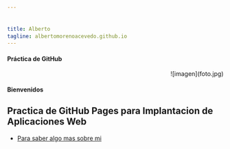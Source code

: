 ```yaml
---


title: Alberto
tagline: albertomorenoacevedo.github.io
---
```

#### Práctica de GitHub

<p align=right>![imagen](foto.jpg) 

#### Bienvenidos
   
## Practica de GitHub Pages para Implantacion de Aplicaciones Web

* [Para saber algo mas sobre mi](/about)
